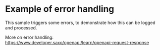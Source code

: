 # Example of error handling

This sample triggers some errors, to demonstrate how this can be logged and processed.

More on error handling: <https://www.developer.saxo/openapi/learn/openapi-request-response>
